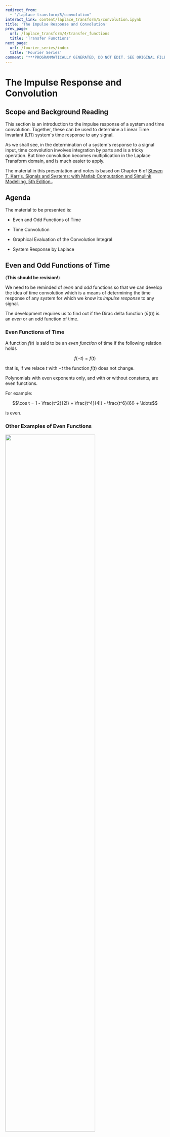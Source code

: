 ```yaml
---
redirect_from:
  - "/laplace-transform/5/convolution"
interact_link: content/laplace_transform/5/convolution.ipynb
title: 'The Impulse Response and Convolution'
prev_page:
  url: /laplace_transform/4/transfer_functions
  title: 'Transfer Functions'
next_page:
  url: /fourier_series/index
  title: 'Fourier Series'
comment: "***PROGRAMMATICALLY GENERATED, DO NOT EDIT. SEE ORIGINAL FILES IN /content***"
---
```


# The Impulse Response and Convolution

## Scope and Background Reading

This section is an introduction to the impulse response of a system and time convolution. Together, these can be used to determine a Linear Time Invariant (LTI) system's time response to any signal.

As we shall see, in the determination of a system's response to a signal input, time convolution involves integration by parts and is a tricky operation. But time convolution becomes multiplication in the Laplace Transform domain, and is much easier to apply.

The material in this presentation and notes is based on Chapter 6 of [Steven T. Karris, Signals and Systems: with Matlab Computation and Simulink Modelling, 5th Edition.](https://ebookcentral.proquest.com/lib/swansea-ebooks/reader.action?ppg=185&docID=3384197&tm=1518698533541).

## Agenda

The material to be presented is:

* Even and Odd Functions of Time
* Time Convolution

* Graphical Evaluation of the Convolution Integral
* System Response by Laplace

## Even and Odd Functions of Time

(**This should be revision!**)

We need to be reminded of *even* and *odd* functions so that we can develop the idea of time convolution which is a means of determining the time response of any system for which we know its *impulse response* to any signal.

The development requires us to find out if the Dirac delta function ($\delta(t)$) is an *even* or an *odd* function of time.

### Even Functions of Time

A function $f(t)$ is said to be an *even function* of time if the following relation holds

$$f(-t) = f(t)$$

that is, if we relace $t$ with $-t$ the function $f(t)$ does not change.

Polynomials with even exponents only, and with or without constants, are even functions. 

For example:

$$\cos t = 1 - \frac{t^2}{2!} + \frac{t^4}{4!} - \frac{t^6}{6!} + \ldots$$

is even.

### Other Examples of Even Functions

<img src="pictures/even_funcs.png" width="75%">

### Odd Functions of Time

A function $f(t)$ is said to be an *odd function* of time if the following relation holds

$$-f(-t) = f(t)$$

that is, if we relace $t$ with $-t$, we obtain the negative of the function $f(t)$.

Polynomials with odd exponents only, and no constants, are odd functions. 

For example:

$$\sin t = t - \frac{t^3}{3!} + \frac{t^5}{5!} - \frac{t^7}{7!} + \ldots$$

is odd.

### Other Examples of Odd Functions

<img src="pictures/odd_funcs.png" width="75%">

### Observations

* For odd functions $f(0) = 0$.
* If $f(0) = 0$ we should not conclude that $f(t)$ is an odd function. *c.f.* $f(t) = t^2$ is even, not odd.
* The product of *two even* or *two odd* functions is an even function.
* The product of an even and an odd function, is an odd function.

In the following $f_e(t)$ will denote an even function and $f_o(t)$ an odd function.

### Time integrals of even and odd functions

For an even function $f_e(t)$

$$\int_{-T}^{T}f_e(t) dt = 2 \int_{0}^{T}f_e(t) dt$$

For an odd function $f_o(t)$

$$\int_{-T}^{T}f_o(t) dt = 0$$

### Even/Odd Representation of an Arbitrary Function

A function $f(t)$ that is neither even nor odd can be represented as an even function by use of:
    
$$f_e(t) = \frac{1}{2}\left[f(t)+f(-t)\right]$$

or as an odd function by use of:

$$f_o(t) = \frac{1}{2}\left[f(t)-f(-t)\right]$$

Adding these together, an abitrary signal can be represented as

$$f(t) = f_e(t) + f_o(t)$$

That is, any function of time can be expressed as the sum of an even and an odd function.

### Example 1

Is the Dirac delta $\delta(t)$ an *even* or an *odd* function of time?

We'll decide in class.

#### Solution

Let $f(t)$ be an arbitrary function of time that is continous at $t=t_0$. Then by the sifting property of the delta function

$$\int_{-\infty}^{\infty} f(t)\delta(t-t_0) dt = f(t_0)$$

and for $t_0 = 0$

$$\int_{-\infty}^{\infty} f(t)\delta(t) dt = f(0)$$

Also for an even function $f_e(t)$

$$\int_{-\infty}^{\infty} f_e(t)\delta(t) dt = f_e(0)$$

and for an odd function $f_o(t)$

$$\int_{-\infty}^{\infty} f_o(t)\delta(t) dt = f_o(0)$$

#### Even or odd?

An odd function $f_o(t)$ evaluated at $t=0$ is zero, that is $f_o(0) = 0$.

Hence

$$\int_{-\infty}^{\infty} f_o(t)\delta(t) dt = f_o(0) = 0$$

Hence the product $f_o(t)\delta(t)$ is odd function of $t$.

Since $f_o(t)$ is odd, $\delta(t)$ must be even because only an *even* function multiplied by an *odd* function can result in an *odd* function.

(Even times even or odd times odd produces an even function. See earlier slide)

## Time Convolution

Consider a system whose input is the Dirac delta ($\delta(t)$), and its output is the ***impulse response*** $h(t)$. 

We can represent the input-output relationship as a block diagram

<img src="pictures/conv1.png" width="50%">

### In general

<img src="pictures/conv2.png" width="50%">

### Add an arbitrary input

Let $u(t)$ be any input whose value at $t=\tau$ is $u(\tau)$, Then because of the sampling property of the delta function

<img src="pictures/conv3.png" width="50%">

(output is $u(\tau)h(t-\tau)$)

### Integrate both sides

Integrating both sides over all values of $\tau$ ($-\infty < \tau < \infty$) and making use of the fact that the delta function is even, i.e. 

$$\delta(t-\tau)=\delta(\tau-t)$$

we have:

<img src="pictures/conv4.png">

### Use the sifting property of delta

The second integral on the left side reduces to $u(t)$

<img src="pictures/conv5.png">

### The Convolution Integral

The integral

$${\int_{-\infty}^{\infty} u(\tau)h(t-\tau)d\tau}$$

or

$${\int_{-\infty}^{\infty} u(t-\tau)h(\tau)d\tau}$$

is known as the *convolution integral*; it states that if we know the impulse response of a system, we can compute its time response to any input by using either of the integrals.

The convolution integral is usually written $u(t)*h(t)$ or $h(t)*u(t)$ where the asterisk ($*$) denotes convolution.

## Graphical Evaluation of the Convolution Integral

The convolution integral is most conveniently evaluated by a graphical evaluation. The text book gives three examples (6.4-6.6) which we will demonstrate in class using a [graphical visualization tool](http://www.mathworks.co.uk/matlabcentral/fileexchange/25199-graphical-demonstration-of-convolution) developed by Teja Muppirala of the Mathworks.

The tool: [convolutiondemo.m](matlab/convolutiondemo.m) (see [license.txt](matlab/license.txt)).



{:.input_area}
```matlab
clear all
cd ../matlab/convolution_demo
pwd
format compact
```


{:.output .output_stream}
```

ans =

    '/Users/eechris/dev/eg-247-textbook/content/laplace_transform/matlab/convolution_demo'


```



{:.input_area}
```matlab
convolutiondemo % ignore warnings
```


{:.output .output_stream}
```
Warning: The EraseMode property is no longer supported and will error in a future release.
> In convolutiondemo>convolutiondemo_LayoutFcn (line 398)
  In convolutiondemo>gui_mainfcn (line 1188)
  In convolutiondemo (line 44)
Warning: The EraseMode property is no longer supported and will error in a future release.
> In convolutiondemo>convolutiondemo_LayoutFcn (line 449)
  In convolutiondemo>gui_mainfcn (line 1188)
  In convolutiondemo (line 44)
Warning: The EraseMode property is no longer supported and will error in a future release.
> In convolutiondemo>convolutiondemo_LayoutFcn (line 500)
  In convolutiondemo>gui_mainfcn (line 1188)
  In convolutiondemo (line 44)
Warning: The EraseMode property is no longer supported and will error in a future release.
> In convolutiondemo>convolutiondemo_LayoutFcn (line 551)
  In convolutiondemo>gui_mainfcn (line 1188)
  In convolutiondemo (line 44)
Warning: The EraseMode property is no longer supported and will error in a future release.
> In convolutiondemo>convolutiondemo_LayoutFcn (line 621)
  In convolutiondemo>gui_mainfcn (line 1188)
  In convolutiondemo (line 44)
Warning: The EraseMode property is no longer supported and will error in a future release.
> In convolutiondemo>convolutiondemo_LayoutFcn (line 672)
  In convolutiondemo>gui_mainfcn (line 1188)
  In convolutiondemo (line 44)
Warning: The EraseMode property is no longer supported and will error in a future release.
> In convolutiondemo>convolutiondemo_LayoutFcn (line 723)
  In convolutiondemo>gui_mainfcn (line 1188)
  In convolutiondemo (line 44)
Warning: The EraseMode property is no longer supported and will error in a future release.
> In convolutiondemo>convolutiondemo_LayoutFcn (line 774)
  In convolutiondemo>gui_mainfcn (line 1188)
  In convolutiondemo (line 44)

```

### Convolution by Graphical Method - Summary of Steps

For simplicity, we give the rules for $u(t)$, but the procedure is the same if we reflect and slide $h(t)$

1. Substitute $u(t)$ with $u(\tau)$ &ndash; this is a simple change of variable. It doesn't change the definition of $u(t)$.

2. Reflect $u(\tau)$ about the vertical axis to form $u(-\tau)$

3. Slide $u(-\tau)$ to the right a distance $t$ to obtain $u(t-\tau)$

4. Multiply the two signals to obtain the product $u(t-\tau)h(\tau)$

5. Integrate the product over all $\tau$ from $-\infty$ to $\infty$.

### Examples

We will do these live in class.

#### Example 2

(This is example 6.4 in the textbook)

The signals $h(t)$ and $u(t)$ are shown below. Compute $h(t)*u(t)$ using the graphical technique.

<img src="pictures/conv_ex1.png">

##### h(t)

The signal $h(t)$ is the straight line $f(t)=-t+1$ but this is defined only between $t = 0$ and $t = 1$. We thus need to gate the function by multiplying it by $u_0(t)-u_0(t-1)$ as illustrated below:

<img src="pictures/gate_h.png">

Thus

$$h(t) \Leftrightarrow H(s)$$

$$h(t) = (-t + 1)(u_0(t)-u_0(t-1)) = (-t + 1)u_0(t) - (-(t - 1)u_0(t - 1)) = -t u_0(t) + u_0(t) + (t - 1)u_0(t - 1)$$

$$-t u_0(t) + u_0(t) + (t - 1)u_0(t - 1) \Leftrightarrow - \frac{1}{s^2} + \frac{1}{s} +\frac{e^{-s}}{s^2}$$

$$H(s) = \frac{s + e^{-s} - 1}{s^2}$$

##### u(t)

The input $u(t)$ is the gating function:

$$u(t) = u_0(t)-u_0(t-1)$$

so

$$U(s) = \frac{1}{s}-\frac{e^{-s}}{s} = \frac{1 - e^{-s}}{s}$$
    

##### Prepare for convolutiondemo

To prepare this problem for evaluation in the `convolutiondemo` tool, we need to determine the Laplace Transforms of $h(t)$ and $u(t)$.

##### convolutiondemo settings

* Let `g = (1 - exp(-s))/s`
* Let `h = (s + exp(-s) - 1)/s^2`
* Set range $-2 < \tau < -2$

##### Summary of result

1. For $t < 0$: $$u(t-\tau)h(\tau) = 0$$
2. For $t = 0$: $u(t-\tau) = u(-\tau)$ and $u(-\tau)h(\tau) = 0$
3. For $0 < t \le 1$: 
    $$h*u = \int_0^t (1)(-\tau + 1)d\tau = \left.\tau - \tau^2/2\right|_0^t = t-t^2/2$$
4. For $1 < t \le 2$: 
    $$h*u = \int_{t-1}^1(-\tau + 1)d\tau = \left.\tau - \tau^2/2\right|_{t-1}^{1} = t^2/2-2t+2$$
5. For $2 \le t$: $$u(t-\tau)h(\tau) = 0$$

#### Example 3

This is example 6.5 from the text book.

$$h(t) = e^{-t}$$

$$u(t) = u_0(t)-u_0(t-1)$$

##### Answer 3

$$y(t) = \left\{ {\begin{array}{*{20}{l}}
{0:t \le 0}\\
1 - e^{ - t}:\;0 < t \le 1\\
e^{ - t}\left( {e - 1} \right):\;1 < t \lt \infty
\end{array}} \right.$$

##### Check with MATLAB



{:.input_area}
```matlab
syms t tau
x1=int(exp(-tau),tau,0,t)
```


{:.output .output_stream}
```
x1 =
1 - exp(-t)

```



{:.input_area}
```matlab
x2=int(exp(-tau),tau,t-1,t)
```


{:.output .output_stream}
```
x2 =
exp(-t)*(exp(1) - 1)

```

#### Example 4

This is example 6.6 from the text book.

$$h(t) = 2(u_0(t)-u_0(t-1))$$

$$u(t) = u_0(t)-u_0(t-2)$$

##### Answer 4

$$y(t) = \left\{ {\begin{array}{*{20}{l}}
{0:t \le 0}\\
{2t:\;0 < t \le 1}\\
{2:\;1 < t \le 2}\\
{-2t+6:\;2 < t \le 3}\\
{0:\;3 \le t}\\
\end{array}} \right.$$

## System Response by Laplace

In the discussion of Laplace, we stated that

$$\mathcal{L} \left\{ f(t)*g(t)\right\} = F(s)G(s)$$

We can use this property to make the solution of convolution problems even simpler.

### Impulse Response and Transfer Functions

Returning to the example we started with

<img src="pictures/conv1.png" width="50%">

Then the impulse response of the system $h(t)$ will be given by:

$$\mathcal{L} \left\{ h(t)*\delta(t)\right\} = H(s)\Delta(s)$$

Where $H(s)$ be the laplace transform of the impulse response of the system $h(t)$. From properties of the Laplace transform we know that

$$\delta(t) \Leftrightarrow 1$$

so that $\Delta(s) = 1$ and

$$h(t)*\delta(t) \Leftrightarrow H(s).1 = H(s)$$

A consequence of this is that the transform of the impulse response $h(t)$ of a system with transfer function $H(s)$ is completely defined by the transfer function itself.

Previously we argued that the response of system with impulse response $h(t)$ was given by the convolution integrals:

$$h(t)*u(t) = {\int_{-\infty}^{\infty} u(\tau)h(t-\tau)d\tau} = {\int_{-\infty}^{\infty} u(t-\tau)h(\tau)d\tau}$$

Thus the Laplace transform of any system subject to an input $u(t)$ is simply

$$Y(s) = H(s)U(s)$$

and 

$$y(t) = \mathcal{L}^{-1} \left\{ G(s) U(s) \right\}$$

Using tables, solution of a convolution problem by Laplace is usually simpler than using convolution directly.

### Examples

We will work through these in class

#### Example 5

This is example 6.7 from the textbook.

<img src="pictures/example4.jpg" width="75%">

For the circuit shown above, show that the transfer function of the circuit is:

$$ H(s) = \frac{V_c(s)}{V_s(s)} = \frac{1/RC}{s + 1/RC} $$

Hence determine the impulse respone $h(t)$ of the circuit and the response of the capacitor voltage when the input is the unit step function $u_0(t)$ and $v_c(0^-)=0$.

Assume $C=1\; \mathrm{F}$ and $R=1\;\Omega$.

##### Solution 5a - Impulse response

$$h(t)=\frac{1}{RC}e^{-t/RC}u_0(t)$$

which when $C=1\; \mathrm{F}$ and $R=1\;\Omega$ reduces to

$$h(t)=e^{-t}u_0(t)$$.

##### Solution  5b - Step response

$$h(t) = e^{−t}u_0(t) \Leftrightarrow H(s) = \frac{1}{s+1}$$

$$u(t) = u_0(t) \Leftrightarrow U(s) = \frac{1}{s}$$

$$y(t) = h(t)*u(t) \Leftrightarrow Y(s) = H(s)U(s) = \left(\frac{1}{s+1}\right)\times\left(\frac{1}{s}\right)$$

By PFE 

$$Y(s) = \frac{r_1}{s+1} + \frac{r_2}{s}$$

The residues are $r_1=-1$, $r_2=1$, so

$$Y(s) = -\frac{1}{s+1} + \frac{1}{s} \Leftrightarrow y(t) = \left(1-e^{-t}\right)u_0(t)$$

#### Homework

Verify this result using the convolution integral

$$h(t)*u(t) = {\int_{-\infty}^{\infty} u(\tau)h(t-\tau)d\tau}$$
